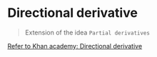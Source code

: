 # Directional derivative

> Extension of the idea `Partial derivatives`

[Refer to Khan academy: Directional derivative](https://www.khanacademy.org/math/multivariable-calculus/multivariable-derivatives/modal/v/directional-derivative)